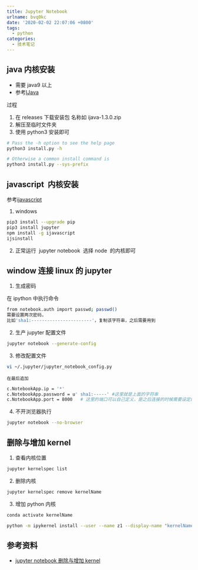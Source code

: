 ```yaml
---
title: Jupyter Notebook
urlname: bvq0kc
date: '2020-02-02 22:07:06 +0800'
tags:
  - python
categories:
  - 技术笔记
---
```


## java 内核安装

- 需要 java9 以上
- 参考[IJava](https://github.com/SpencerPark/IJava)

过程

1. 在 releases 下载安装包 名称如 ijava-1.3.0.zip
1. 解压至临时文件夹
1. 使用 python3 安装即可

```bash
# Pass the -h option to see the help page
python3 install.py -h

# Otherwise a common install command is
python3 install.py --sys-prefix
```

## javascript  内核安装

参考[ijavascript](https://github.com/n-riesco/ijavascript)

1. windows

```bash
pip3 install --upgrade pip
pip3 install jupyter
npm install -g ijavascript
ijsinstall
```

2. 正常运行  jupyter notebook  选择 node  的内核即可

## window 连接 linux 的 jupyter

1. 生成密码

在 ipython 中执行命令

```bash
from notebook.auth import passwd; passwd()
需要设置两次密码，
比如'sha1:-----------------------'，复制该字符串，之后需要用到
```

2. 生产 jupyter 配置文件

```bash
jupyter notebook --generate-config
```

3. 修改配置文件

```bash
vi ~/.jupyter/jupyter_notebook_config.py
```

    在最后追加

```bash
c.NotebookApp.ip = '*'
c.NotebookApp.password = u' sha1:-----' #这里就是上面的字符串
c.NotebookApp.port = 8000   # 这里的端口可以自己定义，是之后连接的时候需要设定的

```

4. 不开浏览器执行

```bash
jupyter notebook --no-browser
```

## 删除与增加 kernel

1. 查看内核位置

```bash
jupyter kernelspec list
```

2. 删除内核

```bash
jupyter kernelspec remove kernelName
```

3. 增加 python 内核

```bash
conda activate kernelName

python -m ipykernel install --user --name z1 --display-name "kernelName"
```

## 参考资料

- [jupyter notebook 删除与增加 kernel](https://www.jianshu.com/p/1ab07dfef422)

